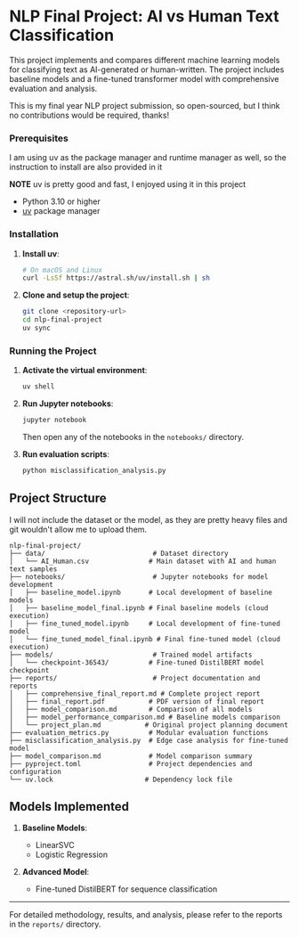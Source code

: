 # NLP Final Project: AI vs Human Text Classification

This project implements and compares different machine learning models for classifying text as AI-generated or human-written. The project includes baseline models and a fine-tuned transformer model with comprehensive evaluation and analysis.

This is my final year NLP project submission, so open-sourced, but I think no contributions would be required, thanks!


### Prerequisites
I am using uv as the package manager and runtime manager as well, so the instruction to install are also provided in it

**NOTE** uv is pretty good and fast, I enjoyed using it in this project

- Python 3.10 or higher
- [uv](https://docs.astral.sh/uv/) package manager

### Installation

1. **Install uv**:
   ```bash
   # On macOS and Linux
   curl -LsSf https://astral.sh/uv/install.sh | sh
   ```

2. **Clone and setup the project**:
   ```bash
   git clone <repository-url>
   cd nlp-final-project
   uv sync
   ```

### Running the Project

1. **Activate the virtual environment**:
   ```bash
   uv shell
   ```

2. **Run Jupyter notebooks**:
   ```bash
   jupyter notebook
   ```
   
   Then open any of the notebooks in the `notebooks/` directory.

3. **Run evaluation scripts**:
   ```bash
   python misclassification_analysis.py
   ```

## Project Structure

I will not include the dataset or the model, as they are pretty heavy files and git wouldn't allow me to upload them.

```
nlp-final-project/
├── data/                           # Dataset directory
│   └── AI_Human.csv               # Main dataset with AI and human text samples
├── notebooks/                      # Jupyter notebooks for model development
│   ├── baseline_model.ipynb       # Local development of baseline models
│   ├── baseline_model_final.ipynb # Final baseline models (cloud execution)
│   ├── fine_tuned_model.ipynb     # Local development of fine-tuned model
│   └── fine_tuned_model_final.ipynb # Final fine-tuned model (cloud execution)
├── models/                         # Trained model artifacts
│   └── checkpoint-36543/          # Fine-tuned DistilBERT model checkpoint
├── reports/                        # Project documentation and reports
│   ├── comprehensive_final_report.md # Complete project report
│   ├── final_report.pdf           # PDF version of final report
│   ├── model_comparison.md        # Comparison of all models
│   ├── model_performance_comparison.md # Baseline models comparison
│   └── project_plan.md           # Original project planning document
├── evaluation_metrics.py          # Modular evaluation functions
├── misclassification_analysis.py  # Edge case analysis for fine-tuned model
├── model_comparison.md            # Model comparison summary
├── pyproject.toml                 # Project dependencies and configuration
└── uv.lock                       # Dependency lock file
```

## Models Implemented

1. **Baseline Models**:
   - LinearSVC
   - Logistic Regression

2. **Advanced Model**:
   - Fine-tuned DistilBERT for sequence classification

---

For detailed methodology, results, and analysis, please refer to the reports in the `reports/` directory.